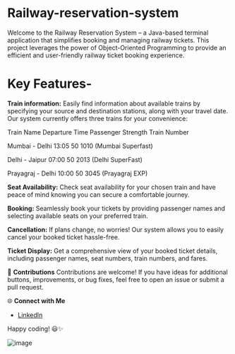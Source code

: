 # Railway-reservation-system
Welcome to the Railway Reservation System – a Java-based terminal application that simplifies booking and managing railway tickets. This project leverages the power of Object-Oriented Programming to provide an efficient and user-friendly railway ticket booking experience.

# Key Features-
**Train information:**  Easily find information about available trains by specifying your source and destination stations, along with your travel date. Our system currently offers three trains for your convenience:

Train Name	            Departure Time	    Passenger Strength	   Train Number

Mumbai - Delhi	           13:05	                50	               1010 (Mumbai Superfast)

Delhi - Jaipur	           07:00	                50	               2013 (Delhi SuperFast)

Prayagraj - Delhi	         10:00	                50	               3045 (Prayagraj EXP)

**Seat Availability:** Check seat availability for your chosen train and have peace of mind knowing you can secure a comfortable journey.

**Booking:** Seamlessly book your tickets by providing passenger names and selecting available seats on your preferred train.

**Cancellation:** If plans change, no worries! Our system allows you to easily cancel your booked ticket hassle-free.

**Ticket Display:** Get a comprehensive view of your booked ticket details, including passenger names, seat numbers, train numbers, and fares.

🤝 **Contributions**
Contributions are welcome! If you have ideas for additional buttons, improvements, or bug fixes, feel free to open an issue or submit a pull request.

🌐 **Connect with Me**
- [LinkedIn](www.linkedin.com/in/md-azfar-alam)

Happy coding! 😃✨

![image](https://github.com/mdazfar2/Railway-reservation-system/assets/100375390/c7212cfd-6d9f-4770-b680-21a7c54958a2)

